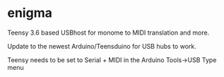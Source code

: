 # enigma

Teensy 3.6 based USBhost for monome to MIDI translation and more.

Update to the newest Arduino/Teensduino for USB hubs to work.

Teensy needs to be set to Serial + MIDI in the Arduino Tools->USB Type menu